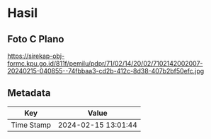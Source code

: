 # Hasil

## Foto C Plano

https://sirekap-obj-formc.kpu.go.id/811f/pemilu/pdpr/71/02/14/20/02/7102142002007-20240215-040855--74fbbaa3-cd2b-412c-8d38-407b2bf50efc.jpg


## Metadata

| Key        | Value               |
| ---------- | ------------------- |
| Time Stamp | 2024-02-15 13:01:44 |



